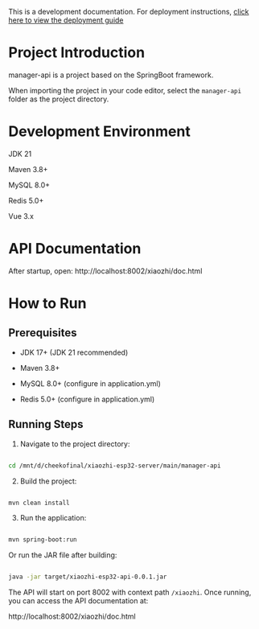 This is a development documentation. For deployment instructions, [click here to view the deployment guide](../../README.md#deployment-documentation)

# Project Introduction

manager-api is a project based on the SpringBoot framework.

When importing the project in your code editor, select the `manager-api` folder as the project directory.

# Development Environment

JDK 21

Maven 3.8+

MySQL 8.0+

Redis 5.0+

Vue 3.x

# API Documentation

After startup, open: http://localhost:8002/xiaozhi/doc.html

# How to Run

## Prerequisites

- JDK 17+ (JDK 21 recommended)

- Maven 3.8+

- MySQL 8.0+ (configure in application.yml)

- Redis 5.0+ (configure in application.yml)

## Running Steps

1. Navigate to the project directory:

```bash

cd /mnt/d/cheekofinal/xiaozhi-esp32-server/main/manager-api

```

2. Build the project:

```bash

mvn clean install

```

3. Run the application:

```bash

mvn spring-boot:run

```

Or run the JAR file after building:

```bash

java -jar target/xiaozhi-esp32-api-0.0.1.jar

```

The API will start on port 8002 with context path `/xiaozhi`. Once running, you can access the API documentation at:

http://localhost:8002/xiaozhi/doc.html